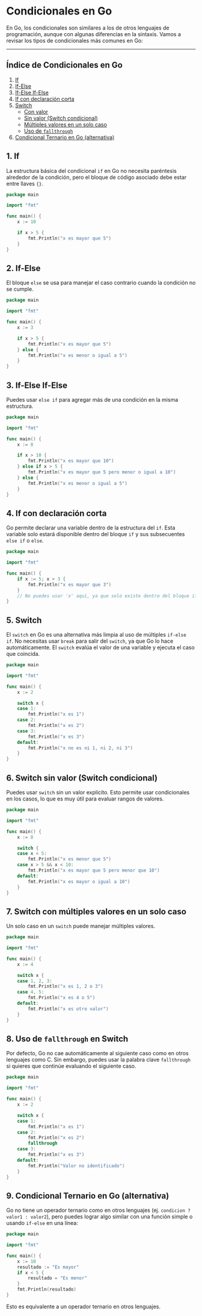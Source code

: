 
# Condicionales en Go

En Go, los condicionales son similares a los de otros lenguajes de programación, aunque con algunas diferencias en la sintaxis. Vamos a revisar los tipos de condicionales más comunes en Go:

---

## Índice de Condicionales en Go

1. [If](#1-if)
2. [If-Else](#2-if-else)
3. [If-Else If-Else](#3-if-else-if-else)
4. [If con declaración corta](#4-if-con-declaración-corta)
5. [Switch](#5-switch)
    - [Con valor](#5-switch)
    - [Sin valor (Switch condicional)](#6-switch-sin-valor-switch-condicional)
    - [Múltiples valores en un solo caso](#7-switch-con-múltiples-valores-en-un-solo-caso)
    - [Uso de `fallthrough`](#8-uso-de-fallthrough-en-switch)
6. [Condicional Ternario en Go (alternativa)](#9-condicional-ternario-en-go-alternativa)

## 1. If

La estructura básica del condicional `if` en Go no necesita paréntesis alrededor de la condición, pero el bloque de código asociado debe estar entre llaves `{}`.

```go
package main

import "fmt"

func main() {
    x := 10

    if x > 5 {
        fmt.Println("x es mayor que 5")
    }
}
```

## 2. If-Else

El bloque `else` se usa para manejar el caso contrario cuando la condición no se cumple.

```go
package main

import "fmt"

func main() {
    x := 3

    if x > 5 {
        fmt.Println("x es mayor que 5")
    } else {
        fmt.Println("x es menor o igual a 5")
    }
}
```

## 3. If-Else If-Else

Puedes usar `else if` para agregar más de una condición en la misma estructura.

```go
package main

import "fmt"

func main() {
    x := 8

    if x > 10 {
        fmt.Println("x es mayor que 10")
    } else if x > 5 {
        fmt.Println("x es mayor que 5 pero menor o igual a 10")
    } else {
        fmt.Println("x es menor o igual a 5")
    }
}
```

## 4. If con declaración corta

Go permite declarar una variable dentro de la estructura del `if`. Esta variable solo estará disponible dentro del bloque `if` y sus subsecuentes `else if` o `else`.

```go
package main

import "fmt"

func main() {
    if x := 5; x > 3 {
        fmt.Println("x es mayor que 3")
    }
    // No puedes usar 'x' aquí, ya que solo existe dentro del bloque if
}
```

## 5. Switch

El `switch` en Go es una alternativa más limpia al uso de múltiples `if-else if`. No necesitas usar `break` para salir del `switch`, ya que Go lo hace automáticamente. El `switch` evalúa el valor de una variable y ejecuta el caso que coincida.

```go
package main

import "fmt"

func main() {
    x := 2

    switch x {
    case 1:
        fmt.Println("x es 1")
    case 2:
        fmt.Println("x es 2")
    case 3:
        fmt.Println("x es 3")
    default:
        fmt.Println("x no es ni 1, ni 2, ni 3")
    }
}
```

## 6. Switch sin valor (Switch condicional)

Puedes usar `switch` sin un valor explícito. Esto permite usar condicionales en los casos, lo que es muy útil para evaluar rangos de valores.

```go
package main

import "fmt"

func main() {
    x := 8

    switch {
    case x < 5:
        fmt.Println("x es menor que 5")
    case x > 5 && x < 10:
        fmt.Println("x es mayor que 5 pero menor que 10")
    default:
        fmt.Println("x es mayor o igual a 10")
    }
}
```

## 7. Switch con múltiples valores en un solo caso

Un solo caso en un `switch` puede manejar múltiples valores.

```go
package main

import "fmt"

func main() {
    x := 4

    switch x {
    case 1, 2, 3:
        fmt.Println("x es 1, 2 o 3")
    case 4, 5:
        fmt.Println("x es 4 o 5")
    default:
        fmt.Println("x es otro valor")
    }
}
```

## 8. Uso de `fallthrough` en Switch

Por defecto, Go no cae automáticamente al siguiente caso como en otros lenguajes como C. Sin embargo, puedes usar la palabra clave `fallthrough` si quieres que continúe evaluando el siguiente caso.

```go
package main

import "fmt"

func main() {
    x := 2

    switch x {
    case 1:
        fmt.Println("x es 1")
    case 2:
        fmt.Println("x es 2")
        fallthrough
    case 3:
        fmt.Println("x es 3")
    default:
        fmt.Println("Valor no identificado")
    }
}
```

## 9. Condicional Ternario en Go (alternativa)

Go no tiene un operador ternario como en otros lenguajes (ej. `condicion ? valor1 : valor2`), pero puedes lograr algo similar con una función simple o usando `if-else` en una línea:

```go
package main

import "fmt"

func main() {
    x := 10
    resultado := "Es mayor" 
    if x < 5 {
        resultado = "Es menor"
    }
    fmt.Println(resultado)
}
```

Esto es equivalente a un operador ternario en otros lenguajes.
